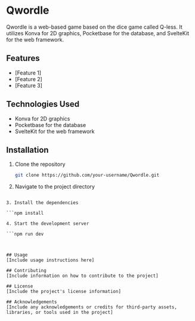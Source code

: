 # Qwordle

Qwordle is a web-based game based on the dice game called Q-less. It utilizes Konva for 2D graphics, Pocketbase for the database, and SvelteKit for the web framework.

## Features
- [Feature 1]
- [Feature 2]
- [Feature 3]

## Technologies Used
- Konva for 2D graphics
- Pocketbase for the database
- SvelteKit for the web framework

## Installation
1. Clone the repository
   ```sh
   git clone https://github.com/your-username/Qwordle.git
   
2. Navigate to the project directory

```cd Qwordle

3. Install the dependencies

```npm install

4. Start the development server

```npm run dev



## Usage
[Include usage instructions here]

## Contributing
[Include information on how to contribute to the project]

## License
[Include the project's license information]

## Acknowledgements
[Include any acknowledgements or credits for third-party assets, libraries, or tools used in the project]
